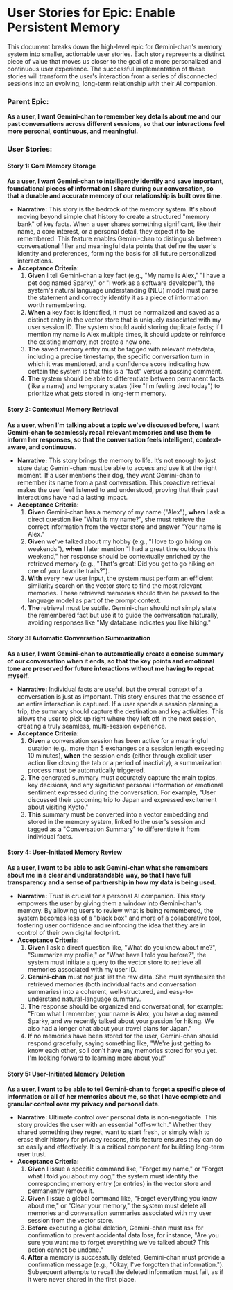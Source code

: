 # User Stories for Epic: Enable Persistent Memory

This document breaks down the high-level epic for Gemini-chan's memory system into smaller, actionable user stories. Each story represents a distinct piece of value that moves us closer to the goal of a more personalized and continuous user experience. The successful implementation of these stories will transform the user's interaction from a series of disconnected sessions into an evolving, long-term relationship with their AI companion.


### **Parent Epic:**

**As a user, I want Gemini-chan to remember key details about me and our past conversations across different sessions, so that our interactions feel more personal, continuous, and meaningful.**


### **User Stories:**


#### **Story 1: Core Memory Storage**

**As a user, I want Gemini-chan to intelligently identify and save important, foundational pieces of information I share during our conversation, so that a durable and accurate memory of our relationship is built over time.**



* **Narrative:** This story is the bedrock of the memory system. It's about moving beyond simple chat history to create a structured "memory bank" of key facts. When a user shares something significant, like their name, a core interest, or a personal detail, they expect it to be remembered. This feature enables Gemini-chan to distinguish between conversational filler and meaningful data points that define the user's identity and preferences, forming the basis for all future personalized interactions.
* **Acceptance Criteria:**
    1. **Given** I tell Gemini-chan a key fact (e.g., "My name is Alex," "I have a pet dog named Sparky," or "I work as a software developer"), the system's natural language understanding (NLU) model must parse the statement and correctly identify it as a piece of information worth remembering.
    2. **When** a key fact is identified, it must be normalized and saved as a distinct entry in the vector store that is uniquely associated with my user session ID. The system should avoid storing duplicate facts; if I mention my name is Alex multiple times, it should update or reinforce the existing memory, not create a new one.
    3. **The** saved memory entry must be tagged with relevant metadata, including a precise timestamp, the specific conversation turn in which it was mentioned, and a confidence score indicating how certain the system is that this is a "fact" versus a passing comment.
    4. **The** system should be able to differentiate between permanent facts (like a name) and temporary states (like "I'm feeling tired today") to prioritize what gets stored in long-term memory.


#### **Story 2: Contextual Memory Retrieval**

**As a user, when I'm talking about a topic we've discussed before, I want Gemini-chan to seamlessly recall relevant memories and use them to inform her responses, so that the conversation feels intelligent, context-aware, and continuous.**



* **Narrative:** This story brings the memory to life. It’s not enough to just store data; Gemini-chan must be able to access and use it at the right moment. If a user mentions their dog, they want Gemini-chan to remember its name from a past conversation. This proactive retrieval makes the user feel listened to and understood, proving that their past interactions have had a lasting impact.
* **Acceptance Criteria:**
    1. **Given** Gemini-chan has a memory of my name ("Alex"), **when** I ask a direct question like "What is my name?", she must retrieve the correct information from the vector store and answer "Your name is Alex."
    2. **Given** we've talked about my hobby (e.g., "I love to go hiking on weekends"), **when** I later mention "I had a great time outdoors this weekend," her response should be contextually enriched by the retrieved memory (e.g., "That's great! Did you get to go hiking on one of your favorite trails?").
    3. **With** every new user input, the system must perform an efficient similarity search on the vector store to find the most relevant memories. These retrieved memories should then be passed to the language model as part of the prompt context.
    4. **The** retrieval must be subtle. Gemini-chan should not simply state the remembered fact but use it to guide the conversation naturally, avoiding responses like "My database indicates you like hiking."


#### **Story 3: Automatic Conversation Summarization**

**As a user, I want Gemini-chan to automatically create a concise summary of our conversation when it ends, so that the key points and emotional tone are preserved for future interactions without me having to repeat myself.**



* **Narrative:** Individual facts are useful, but the overall context of a conversation is just as important. This story ensures that the essence of an entire interaction is captured. If a user spends a session planning a trip, the summary should capture the destination and key activities. This allows the user to pick up right where they left off in the next session, creating a truly seamless, multi-session experience.
* **Acceptance Criteria:**
    1. **Given** a conversation session has been active for a meaningful duration (e.g., more than 5 exchanges or a session length exceeding 10 minutes), **when** the session ends (either through explicit user action like closing the tab or a period of inactivity), a summarization process must be automatically triggered.
    2. **The** generated summary must accurately capture the main topics, key decisions, and any significant personal information or emotional sentiment expressed during the conversation. For example, "User discussed their upcoming trip to Japan and expressed excitement about visiting Kyoto."
    3. **This** summary must be converted into a vector embedding and stored in the memory system, linked to the user's session and tagged as a "Conversation Summary" to differentiate it from individual facts.


#### **Story 4: User-Initiated Memory Review**

**As a user, I want to be able to ask Gemini-chan what she remembers about me in a clear and understandable way, so that I have full transparency and a sense of partnership in how my data is being used.**



* **Narrative:** Trust is crucial for a personal AI companion. This story empowers the user by giving them a window into Gemini-chan's memory. By allowing users to review what is being remembered, the system becomes less of a "black box" and more of a collaborative tool, fostering user confidence and reinforcing the idea that they are in control of their own digital footprint.
* **Acceptance Criteria:**
    1. **Given** I ask a direct question like, "What do you know about me?", "Summarize my profile," or "What have I told you before?", the system must initiate a query to the vector store to retrieve all memories associated with my user ID.
    2. **Gemini-chan** must not just list the raw data. She must synthesize the retrieved memories (both individual facts and conversation summaries) into a coherent, well-structured, and easy-to-understand natural-language summary.
    3. **The** response should be organized and conversational, for example: "From what I remember, your name is Alex, you have a dog named Sparky, and we recently talked about your passion for hiking. We also had a longer chat about your travel plans for Japan."
    4. **If** no memories have been stored for the user, Gemini-chan should respond gracefully, saying something like, "We're just getting to know each other, so I don't have any memories stored for you yet. I'm looking forward to learning more about you!"


#### **Story 5: User-Initiated Memory Deletion**

**As a user, I want to be able to tell Gemini-chan to forget a specific piece of information or all of her memories about me, so that I have complete and granular control over my privacy and personal data.**



* **Narrative:** Ultimate control over personal data is non-negotiable. This story provides the user with an essential "off-switch." Whether they shared something they regret, want to start fresh, or simply wish to erase their history for privacy reasons, this feature ensures they can do so easily and effectively. It is a critical component for building long-term user trust.
* **Acceptance Criteria:**
    1. **Given** I issue a specific command like, "Forget my name," or "Forget what I told you about my dog," the system must identify the corresponding memory entry (or entries) in the vector store and permanently remove it.
    2. **Given** I issue a global command like, "Forget everything you know about me," or "Clear your memory," the system must delete all memories and conversation summaries associated with my user session from the vector store.
    3. **Before** executing a global deletion, Gemini-chan must ask for confirmation to prevent accidental data loss, for instance, "Are you sure you want me to forget everything we've talked about? This action cannot be undone."
    4. **After** a memory is successfully deleted, Gemini-chan must provide a confirmation message (e.g., "Okay, I've forgotten that information."). Subsequent attempts to recall the deleted information must fail, as if it were never shared in the first place.
